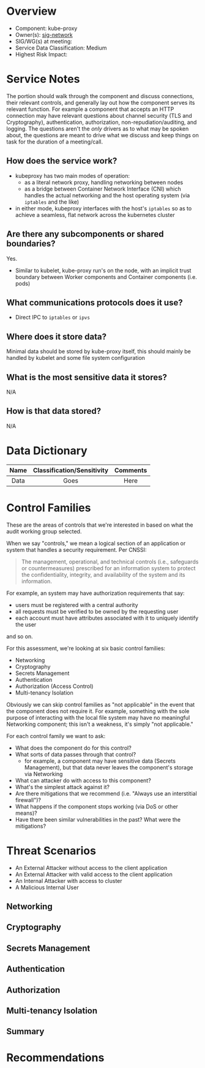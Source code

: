 # Overview

- Component: kube-proxy
- Owner(s): [sig-network](https://github.com/kubernetes/community/tree/master/sig-network)
- SIG/WG(s) at meeting:
- Service Data Classification: Medium
- Highest Risk Impact:

# Service Notes

The portion should walk through the component and discuss connections, their relevant controls, and generally lay out how the component serves its relevant function. For example
a component that accepts an HTTP connection may have relevant questions about channel security (TLS and Cryptography), authentication, authorization, non-repudiation/auditing,
and logging. The questions aren't the *only* drivers as to what may be spoken about, the questions are meant to drive what we discuss and keep things on task for the duration
of a meeting/call.

## How does the service work?

- kubeproxy has two main modes of operation:
  - as a literal network proxy, handling networking between nodes
  - as a bridge between Container Network Interface (CNI) which handles the actual networking and the host operating system (via `iptables` and the like)
- in either mode, kubeproxy interfaces with the host's `iptables` so as to achieve a seamless, flat network across the kubernetes cluster

## Are there any subcomponents or shared boundaries?

Yes.

- Similar to kubelet, kube-proxy run's on the node, with an implicit trust boundary between Worker components and Container components (i.e. pods)

## What communications protocols does it use?

- Direct IPC to `iptables` or `ipvs`

## Where does it store data?

Minimal data should be stored by kube-proxy itself, this should mainly be handled by kubelet and some file system configuration

## What is the most sensitive data it stores?

N/A

## How is that data stored?

N/A

# Data Dictionary

| Name | Classification/Sensitivity | Comments |
| :--: | :--: | :--: |
| Data | Goes | Here |

# Control Families 

These are the areas of controls that we're interested in based on what the audit working group selected. 

When we say "controls," we mean a logical section of an application or system that handles a security requirement. Per CNSSI:

> The management, operational, and technical controls (i.e., safeguards or countermeasures) prescribed for an information system to protect the confidentiality, integrity, and availability of the system and its information.

For example, an system may have authorization requirements that say:

- users must be registered with a central authority
- all requests must be verified to be owned by the requesting user
- each account must have attributes associated with it to uniquely identify the user

and so on. 

For this assessment, we're looking at six basic control families:

- Networking
- Cryptography
- Secrets Management
- Authentication
- Authorization (Access Control)
- Multi-tenancy Isolation

Obviously we can skip control families as "not applicable" in the event that the component does not require it. For example,
something with the sole purpose of interacting with the local file system may have no meaningful Networking component; this
isn't a weakness, it's simply "not applicable."

For each control family we want to ask:

- What does the component do for this control?
- What sorts of data passes through that control? 
  - for example, a component may have sensitive data (Secrets Management), but that data never leaves the component's storage via Networking
- What can attacker do with access to this component?
- What's the simplest attack against it?
- Are there mitigations that we recommend (i.e. "Always use an interstitial firewall")?
- What happens if the component stops working (via DoS or other means)?
- Have there been similar vulnerabilities in the past? What were the mitigations?

# Threat Scenarios

- An External Attacker without access to the client application
- An External Attacker with valid access to the client application
- An Internal Attacker with access to cluster
- A Malicious Internal User

## Networking

## Cryptography

## Secrets Management

## Authentication

## Authorization

## Multi-tenancy Isolation

## Summary

# Recommendations
